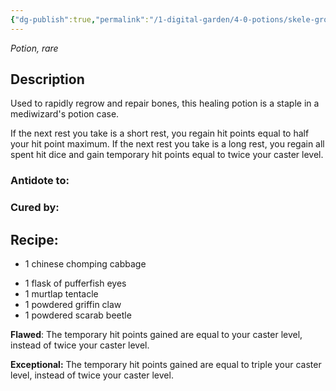 ```yaml
---
{"dg-publish":true,"permalink":"/1-digital-garden/4-0-potions/skele-gro-6th/","tags":["#potion","yr6","rare"]}
---
```


*Potion, rare* 

## Description

Used to rapidly regrow and repair bones, this healing potion is a staple in a mediwizard's potion case. 

If the next rest you take is a short rest, you regain hit points equal to half your hit point maximum. If the next rest you take is a long rest, you regain all spent hit dice and gain temporary hit points equal to twice your caster level.

### Antidote to: 


### Cured by:


## Recipe:

- 1 chinese chomping cabbage
* 1 flask of pufferfish eyes
* 1 murtlap tentacle
* 1 powdered griffin claw
* 1 powdered scarab beetle

**Flawed**:
The temporary hit points gained are equal to your caster level, instead of twice your caster level.

**Exceptional:** 
The temporary hit points gained are equal to triple your caster level, instead of twice your caster level.